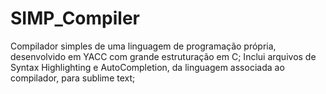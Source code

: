 # SIMP_Compiler
Compilador simples de uma linguagem de programação própria, desenvolvido em YACC com grande estruturação em C;
Inclui arquivos de Syntax Highlighting e AutoCompletion, da linguagem associada ao compilador, para sublime text;

